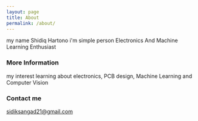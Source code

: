 ```yaml
---
layout: page
title: About
permalink: /about/
---
```

my name Shidiq Hartono
i'm simple person
Electronics And Machine Learning Enthusiast

### More Information
my interest learning about electronics, PCB design, Machine Learning and Computer Vision


### Contact me

[sidiksangad21@gmail.com](mailto:sidiksangad21@gmail.com)
